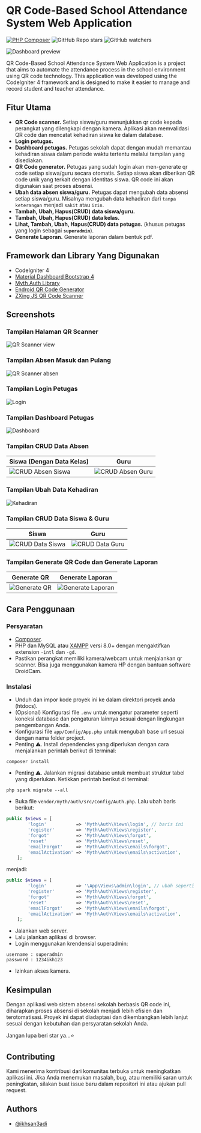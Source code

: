 # QR Code-Based School Attendance System Web Application

[![PHP Composer](https://github.com/ikhsan3adi/Absensi-Sekolah-QR-Code/actions/workflows/php.yml/badge.svg)](https://github.com/ikhsan3adi/Absensi-Sekolah-QR-Code/actions/workflows/php.yml)
![GitHub Repo stars](https://img.shields.io/github/stars/ikhsan3adi/Absensi-Sekolah-QR-Code?style=social)
![GitHub watchers](https://img.shields.io/github/watchers/ikhsan3adi/Absensi-Sekolah-QR-Code?style=social)

![Dashboard preview](https://github.com/ikhsan3adi/Absensi-Sekolah-QR-Code/raw/master/screenshots/hero.png)

QR Code-Based School Attendance System Web Application is a project that aims to automate the attendance process in the school environment using QR code technology. This application was developed using the CodeIgniter 4 framework and is designed to make it easier to manage and record student and teacher attendance.

## Fitur Utama
- **QR Code scanner.** Setiap siswa/guru menunjukkan qr code kepada perangkat yang dilengkapi dengan kamera. Aplikasi akan memvalidasi QR code dan mencatat kehadiran siswa ke dalam database.
- **Login petugas.**
- **Dashboard petugas.** Petugas sekolah dapat dengan mudah memantau kehadiran siswa dalam periode waktu tertentu melalui tampilan yang disediakan.
- **QR Code generator.** Petugas yang sudah login akan men-generate qr code setiap siswa/guru secara otomatis. Setiap siswa akan diberikan QR code unik yang terkait dengan identitas siswa. QR code ini akan digunakan saat proses absensi.
- **Ubah data absen siswa/guru.** Petugas dapat mengubah data absensi setiap siswa/guru. Misalnya mengubah data kehadiran dari `tanpa keterangan` menjadi `sakit` atau `izin`.
- **Tambah, Ubah, Hapus(CRUD) data siswa/guru.**
- **Tambah, Ubah, Hapus(CRUD) data kelas.**
- **Lihat, Tambah, Ubah, Hapus(CRUD) data petugas.** (khusus petugas yang login sebagai **`superadmin`**).
- **Generate Laporan.** Generate laporan dalam bentuk pdf.

## Framework dan Library Yang Digunakan
- CodeIgniter 4
- [Material Dashboard Bootstrap 4](https://www.creative-tim.com/product/material-dashboard-bs4)
- [Myth Auth Library](https://github.com/lonnieezell/myth-auth)
- [Endroid QR Code Generator](https://github.com/endroid/qr-code)
- [ZXing JS QR Code Scanner](https://github.com/zxing-js/library)

## Screenshots
### Tampilan Halaman QR Scanner
![QR Scanner view](https://github.com/ikhsan3adi/Absensi-Sekolah-QR-Code/raw/master/screenshots/image_5_2023_204644.jpeg)

### Tampilan Absen Masuk dan Pulang
![QR Scanner absen](https://github.com/ikhsan3adi/Absensi-Sekolah-QR-Code/raw/master/screenshots/absen.jpg)

### Tampilan Login Petugas
![Login](https://github.com/ikhsan3adi/Absensi-Sekolah-QR-Code/raw/master/screenshots/image_4_2023_20573.jpeg)

### Tampilan Dashboard Petugas
![Dashboard](https://github.com/ikhsan3adi/Absensi-Sekolah-QR-Code/raw/master/screenshots/image_10_2023_205123.jpeg)

### Tampilan CRUD Data Absen
| Siswa (Dengan Data Kelas)     | Guru          |
| ----------------------------- |:-------------:|
| ![CRUD Absen Siswa](https://github.com/ikhsan3adi/Absensi-Sekolah-QR-Code/raw/master/screenshots/image_11_2023_205146.jpeg) | ![CRUD Absen Guru](https://github.com/ikhsan3adi/Absensi-Sekolah-QR-Code/raw/master/screenshots/image_2_2023_20525.jpeg) |

### Tampilan Ubah Data Kehadiran
![Kehadiran](https://github.com/ikhsan3adi/Absensi-Sekolah-QR-Code/raw/master/screenshots/image_17_2023_205557.jpeg)

### Tampilan CRUD Data Siswa & Guru
| Siswa         | Guru          |
| ------------- |:-------------:|
| ![CRUD Data Siswa](https://github.com/ikhsan3adi/Absensi-Sekolah-QR-Code/raw/master/screenshots/image_12_2023_205221.jpeg) | ![CRUD Data Guru](https://github.com/ikhsan3adi/Absensi-Sekolah-QR-Code/raw/master/screenshots/image_14_2023_205256.jpeg) |

### Tampilan Generate QR Code dan Generate Laporan
| Generate QR   | Generate Laporan |
| ------------- |:----------------:|
| ![Generate QR](https://github.com/ikhsan3adi/Absensi-Sekolah-QR-Code/raw/master/screenshots/image_3_2023_20539.jpeg) | ![Generate Laporan](https://github.com/ikhsan3adi/Absensi-Sekolah-QR-Code/raw/master/screenshots/image_15_2023_205322.jpeg) |

## Cara Penggunaan
### Persyaratan
- [Composer](https://getcomposer.org/).
- PHP dan MySQL atau [XAMPP](https://www.apachefriends.org/download.html) versi 8.0+ dengan mengaktifkan extension `-intl` dan `-gd`.
- Pastikan perangkat memiliki kamera/webcam untuk menjalankan qr scanner. Bisa juga menggunakan kamera HP dengan bantuan software DroidCam.

### Instalasi
- Unduh dan impor kode proyek ini ke dalam direktori proyek anda (htdocs).
- (Opsional) Konfigurasi file `.env` untuk mengatur parameter seperti koneksi database dan pengaturan lainnya sesuai dengan lingkungan pengembangan Anda.
- Konfigurasi file `app/Config/App.php` untuk mengubah base url sesuai dengan nama folder project.
- Penting ⚠️. Install dependencies yang diperlukan dengan cara menjalankan perintah berikut di terminal:
```shell
composer install
```
- Penting ⚠️. Jalankan migrasi database untuk membuat struktur tabel yang diperlukan. Ketikkan perintah berikut di terminal:
```shell
php spark migrate --all
```
- Buka file `vendor/myth/auth/src/Config/Auth.php`. Lalu ubah baris berikut:
```php
public $views = [
        'login'           => 'Myth\Auth\Views\login', // baris ini
        'register'        => 'Myth\Auth\Views\register',
        'forgot'          => 'Myth\Auth\Views\forgot',
        'reset'           => 'Myth\Auth\Views\reset',
        'emailForgot'     => 'Myth\Auth\Views\emails\forgot',
        'emailActivation' => 'Myth\Auth\Views\emails\activation',
    ];
```
menjadi:
```php
public $views = [
        'login'           => '\App\Views\admin\login', // ubah seperti ini agar login bisa diakses
        'register'        => 'Myth\Auth\Views\register',
        'forgot'          => 'Myth\Auth\Views\forgot',
        'reset'           => 'Myth\Auth\Views\reset',
        'emailForgot'     => 'Myth\Auth\Views\emails\forgot',
        'emailActivation' => 'Myth\Auth\Views\emails\activation',
    ];
```
- Jalankan web server.
- Lalu jalankan aplikasi di browser.
- Login menggunakan krendensial superadmin:
```
username : superadmin
password : 1234ikh123
```
- Izinkan akses kamera.

## Kesimpulan
Dengan aplikasi web sistem absensi sekolah berbasis QR code ini, diharapkan proses absensi di sekolah menjadi lebih efisien dan terotomatisasi. Proyek ini dapat diadaptasi dan dikembangkan lebih lanjut sesuai dengan kebutuhan dan persyaratan sekolah Anda.

Jangan lupa beri star ya...⭐

## Contributing
Kami menerima kontribusi dari komunitas terbuka untuk meningkatkan aplikasi ini. Jika Anda menemukan masalah, bug, atau memiliki saran untuk peningkatan, silakan buat issue baru dalam repositori ini atau ajukan pull request.

## Authors
- [@ikhsan3adi](https://www.github.com/ikhsan3adi)
